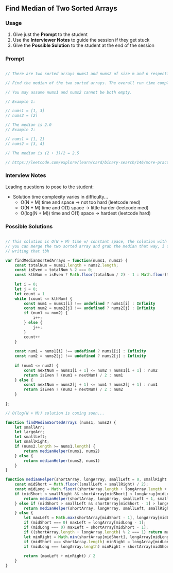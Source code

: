 ## Find Median of Two Sorted Arrays

### Usage

1. Give just the **Prompt** to the student
2. Use the **Interviewer Notes** to guide the session if they get stuck
3. Give the **Possible Solution** to the student at the end of the session

### Prompt

```javascript

// There are two sorted arrays nums1 and nums2 of size m and n respectively.

// Find the median of the two sorted arrays. The overall run time complexity should be O(log (m+n)).

// You may assume nums1 and nums2 cannot be both empty.

// Example 1:

// nums1 = [1, 3]
// nums2 = [2]

// The median is 2.0
// Example 2:

// nums1 = [1, 2]
// nums2 = [3, 4]

// The median is (2 + 3)/2 = 2.5

// https://leetcode.com/explore/learn/card/binary-search/146/more-practices-ii/1040/
```

### Interview Notes

Leading questions to pose to the student:
- Solution time complexity varies in difficulty...
    - O(N + M) time and space -> not too hard (leetcode med)
    - O(N + M) time and O(1) space -> little harder (leetcode med)
    - O(log(N + M)) time and O(1) space -> hardest (leetcode hard)

### Possible Solutions

```javascript

// This solution is O(N + M) time w/ constant space, the solution with 0(N + M) space is easier,
// you can merge the two sorted array and grab the median that way, i don't feel like
// writing that tbh

var findMedianSortedArrays = function(nums1, nums2) {
    const totalNum = nums1.length + nums2.length;
    const isEven = totalNum % 2 === 0;
    const kthNum = isEven ? Math.floor(totalNum / 2) - 1 : Math.floor(totalNum / 2);
    
    let i = 0;
    let j = 0;
    let count = 1
    while (count <= kthNum) {
        const num1 = nums1[i] !== undefined ? nums1[i] : Infinity
        const num2 = nums2[j] !== undefined ? nums2[j] : Infinity
        if (num1 <= num2) {
            i++;
        } else {
            j++;
        }
        count++
    }
    
    const num1 = nums1[i] !== undefined ? nums1[i] : Infinity
    const num2 = nums2[j] !== undefined ? nums2[j] : Infinity
    
    if (num1 <= num2) { 
        const nextNum = nums1[i + 1] <= num2 ? nums1[i + 1] : num2
        return isEven ? (num1 + nextNum) / 2 : num1
    } else {
        const nextNum = nums2[j + 1] <= num1 ? nums2[j + 1] : num1
        return isEven ? (num2 + nextNum) / 2 : num2
    }
       
};

// O(log(N + M)) solution is coming soon...

function findMedianSortedArrays (nums1, nums2) {
    let smallArr;
    let largeArr;
    let smallLeft;
    let smallRight;
    if (nums2.length >= nums1.length) {
        return medianHelper(nums1, nums2)
    } else {
        return medianHelper(nums2, nums1)
    }
}

function medianHelper(shortArray, longArray, smallLeft = 0, smallRight = shortArray.length) {
    const midShort = Math.floor((smallLeft + smallRight) / 2);
    const midLong = Math.floor((shortArray.length + longArray.length + 1) / 2) - midShort;
    if (midShort < smallRight && shortArray[midShort] < longArray[midLong - 1]) {
        return medianHelper(shortArray, longArray, smallLeft + 1, smallRight);
    } else if (midShort > smallLeft && shortArray[midShort - 1] > longArray[midLong]) {
        return medianHelper(shortArray, longArray, smallLeft, smallRight - 1);
    } else {
        let maxLeft = Math.max(shortArray[midShort - 1], longArray[midLong - 1]);
        if (midShort === 0) maxLeft = longArray[midLong - 1];
        if (midLong === 0) maxLeft = shortArray[midShort - 1];
        if ((shortArray.length + longArray.length) % 2 === 1) return maxLeft;
        let minRight = Math.min(shortArray[midShort], longArray[midLong]);
        if (midShort === shortArray.length) minRight = longArray[midLong];
        if (midLong === longArray.length) minRight = shortArray[midShort];
        
        return (maxLeft + minRight) / 2
    }
}



```